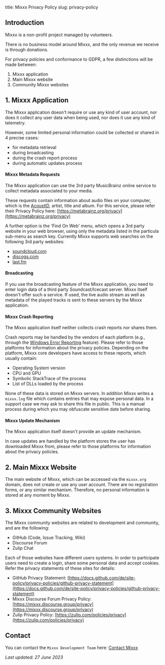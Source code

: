 title: Mixxx Privacy Policy
slug: privacy-policy

## Introduction

Mixxx is a non-profit project managed by volunteers.

There is no business model around Mixxx, and the only revenue we receive is through donations.


For privacy policies and conformance to GDPR, a few distinctions will be made between:

1. Mixxx application
2. Main Mixxx website
3. Community Mixxx websites

## 1. Mixxx Application

The Mixxx application doesn't require or use any kind of user account, nor does it collect any user data when being used, nor does it use any kind of telemetry.

However, some limited personal information could be collected or shared in 4 precise cases:


- for metadata retrieval
- during broadcasting
- during the crash report process
- during automatic updates process

#### Mixxx Metadata Requests


The Mixxx application can use the 3rd party MusicBrainz online service to collect metadata associated to your media.

These requests contain information about audio files on your computer, which is the [AcoustID](https://acoustid.org/), artist, title and album.
For this service, please refer their Privacy Policy here: [https://metabrainz.org/privacy](https://metabrainz.org/privacy)

A further option is the 'Find On Web' menu, which opens a 3rd party website in your web browser, using only the metadata listed in the particula sub-menu as search key.
Currently Mixxx supports web searches on the following 3rd party websites:

- [soundcloud.com](https://soundcloud.com)
- [discogs.com](https://www.discogs.com)
- [last.fm](https://www.last.fm)

#### Broadcasting


If you use the broadcasting feature of the Mixxx application, you need to enter login data of a third party Soundcast/Icecast server.
Mixxx itself doesn't offer such a service.
If used, the live audio stream as well as metadata of the played tracks is sent to these servers by the Mixxx application.


#### Mixxx Crash Reporting


The Mixxx application itself neither collects crash reports nor shares them.

Crash reports may be handled by the vendors of each platform (e.g., through the [Windows Error Reporting](https://learn.microsoft.com/windows/win32/wer/windows-error-reporting) feature).
Please refer to those platforms for information about the privacy policies.
Depending on the platform, Mixxx core developers have access to these reports, which usually contain:


- Operating System version
- CPU and GPU
- Symbolic StackTrace of the process
- List of DLLs loaded by the process

None of these data is stored on Mixxx servers.
In addition Mixxx writes a `mixxx.log` file which contains entries that may expose personal data. In a support case we may ask to share this file in public. This is a manual process during which you may obfuscate sensitive date before sharing.  


#### Mixxx Update Mechanism


The Mixxx application itself doesn't provide an update mechanism.

In case updates are handled by the platform stores the user has downloaded Mixxx from,
please refer to those platforms for information about the privacy policies.

## 2. Main Mixxx Website

The main website of Mixxx, which can be accessed via the `mixxx.org` domain, does not create or use any user account.
There are no registration forms, or any similar mechanism.
Therefore, no personal information is stored at any moment by Mixxx.


## 3. Mixxx Community Websites

The Mixxx community websites are related to development and community, and are the following:

- GitHub (Code, Issue Tracking, Wiki)
- Discourse Forum
- Zulip Chat

Each of those websites have different users systems. In order to participate users need to create a login, share some personal data and accept cookies. Refer the privacy statements of these sites for details:


- GitHub Privacy Statement: [https://docs.github.com/de/site-policy/privacy-policies/github-privacy-statement](https://docs.github.com/de/site-policy/privacy-policies/github-privacy-statement)
- Mixxx Discourse Forum Privacy Policy: [https://mixxx.discourse.group/privacy](https://mixxx.discourse.group/privacy)
- Zulip Privacy Policy: [https://zulip.com/policies/privacy](https://zulip.com/policies/privacy)


## Contact

You can contact the `Mixxx Development Team` here: [Contact Mixxx]({filename}contact.md)

*Last updated: 27 June 2023*
